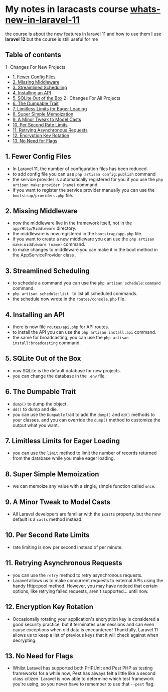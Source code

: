 # My notes in laracasts course [whats-new-in-laravel-11](https://laracasts.com/series/whats-new-in-laravel-11)
the course is about the new features in laravel 11 and how to use them 
      I use **laravel 12** but the course is still useful for me

## Table of contents
1-  Changes For New Projects 
- [1. Fewer Config Files](#1-fewer-config-files)
- [2. Missing Middleware](#2-missing-middleware)
- [3. Streamlined Scheduling](#3-streamlined-scheduling)
- [4. Installing an API](#4-installing-an-api)
- [5. SQLite Out of the Box](#5-sqlite-out-of-the-box)
2- Changes For All Projects
- [6. The Dumpable Trait](#6-the-dumpable-trait)
- [7. Limitless Limits for Eager Loading](#7-limitless-limits-for-eager-loading)
- [8. Super Simple Memoization](#8-super-simple-memoization)
- [9. A Minor Tweak to Model Casts](#9-a-minor-tweak-to-model-casts)
- [10. Per Second Rate Limits](#10-per-second-rate-limits)
- [11. Retrying Asynchronous Requests](#11-retrying-asynchronous-requests)
- [12. Encryption Key Rotation](#12-encryption-key-rotation)
- [13. No Need for Flags](#13-no-need-for-flags)



## 1. Fewer Config Files
- In Laravel 11, the number of configuration files has been reduced.
- to add config file you can use `php artisan config:publish` command
- the service provider is automatically registered for you if you use the `php artisan make:provider (name)` command.
- if  you want to register the service provider manually you can use the `bootstrap/providers.php` file.

## 2. Missing Middleware
- now the middleware live in the framework itself, not in the `app/Http/Middleware` directory.
- the middleware is now registered in the `bootstrap/app.php` file.
- if you want to create a new middleware you can use the `php artisan make:middleware (name)` command.
- to make changes to middleware you can make it in the boot method in the AppServiceProvider class .

## 3. Streamlined Scheduling
- to schedule a command you can use the `php artisan schedule:command` command.
- `php artisan schedule:list ` to list all scheduled commands.
- the schedule now wrote in the `routes/console.php` file.

## 4. Installing an API
- there is now file `routes/api.php` for API routes.
- to install the API you can use the `php artisan install:api` command.
- the same for broadcasting, you can use the `php artisan install:broadcasting` command.

## 5. SQLite Out of the Box
- now SQLite is the default database for new projects.
- you can change the database in the `.env` file.

## 6. The Dumpable Trait
- `dump()` to dump the object.
- `dd()` to dump and die.
- you can use the `Dumpable` trait to add the `dump()` and `dd()` methods to your classes. and you can override the `dump()` method to customize the output what you want.

## 7. Limitless Limits for Eager Loading
- you can use the `limit` method to limit the number of records returned from the database while you make eager loading.

## 8. Super Simple Memoization
- we can memoize any value with a single, simple function called `once`.

## 9. A Minor Tweak to Model Casts
- All Laravel developers are familiar with the `$casts` property. but the new default is a `casts` method instead. 

## 10. Per Second Rate Limits
- rate limiting is now per second instead of per minute.

## 11. Retrying Asynchronous Requests
- you can use the `retry` method to retry asynchronous requests.
- Laravel allows us to make concurrent requests to external APIs using the handy Http::pool method. However, you may have noticed that certain options, like retrying failed requests, aren't supported… until now.

## 12. Encryption Key Rotation
- Occasionally rotating your application's encryption key is considered a good security practice, but it terminates user sessions and can even cause exceptions when old data is encountered! Thankfully, Laravel 11 allows us to keep a list of previous keys that it will check against when decrypting.

## 13. No Need for Flags
- Whilst Laravel has supported both PHPUnit and Pest PHP as testing frameworks for a while now, Pest has always felt a little like a second class citizen. Laravel is now able to determine which test framework you're using, so you never have to remember to use that `--pest` flag.

